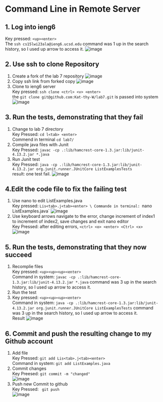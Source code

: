# Command Line in Remote Server
## 1. Log into ieng6
Key pressed: `<up><enter>`  \
The `ssh cs15lwi23ala@ieng6.ucsd.edu` command was 1 up in the search history, so I used up arrow to access it.
![image](https://user-images.githubusercontent.com/115119572/221403747-18d1c1b8-8f8d-4dd7-8256-1b593d8bc82d.png)
## 2. Use ssh to clone Repository
1. Create a fork of the lab 7 repository
![image](https://user-images.githubusercontent.com/115119572/221404240-0f934039-aaaa-4a07-b1bf-48080704885f.png)
2. Copy ssh link from forked copy
![image](https://user-images.githubusercontent.com/115119572/221404432-be849d21-0a62-4d49-bd74-bf0b8eb45ffe.png)
3. Clone to ieng6 server \
Key pressed: `ssh clone <ctrl> <v> <enter>` \
the `git clone git@github.com:Kat-thy-W/lab7.git` is passed into system
![image](https://user-images.githubusercontent.com/115119572/221404003-03250457-cc9d-49fd-93f4-8be3e332d3c7.png)
## 3. Run the tests, demonstrating that they fail
1. Change to lab 7 directory \
Key Pressed: `cd l<tab> <enter>` \
Commend in terminal `cd lab7/` 
2. Compile java files with Junit \
Key Pressed: `javac -cp .:lib/hamcrest-core-1.3.jar:lib/junit-4.13.2.jar *.java` 
3. Run Junit test \
Key Pressed: `java -cp .:lib/hamcrest-core-1.3.jar:lib/junit-4.13.2.jar org.junit.runner.JUnitCore ListExamplesTests` \
result: one test fail.
![image](https://user-images.githubusercontent.com/115119572/221404858-df0b7696-927a-4bb3-98ad-19572c846b09.png)
## 4.Edit the code file to fix the failing test
1. Use nano to edit ListExamples.java \
Key pressed: `Lis<tab>.j<tab><enter> \
Commande in terminal: `nano ListExamples.java`
![image](https://user-images.githubusercontent.com/115119572/221405200-7cc5ab47-564d-44cc-9790-d4928a703a22.png)
2. Use keyboard arrows navigate to the error, change increment of index1 to increment of index2, save changes and exit nano editor \
Key Pressed: after editing errors, `<ctrl> <o> <enter> <Ctrl> <x>` \
![image](https://user-images.githubusercontent.com/115119572/221405346-d66b45a1-7810-4044-aeae-b2c310686132.png)
## 5. Run the tests, demonstrating that they now succeed
1. Recomplie files \
Key pressed: `<up><up><up><enter>` \
Command in system: `javac -cp .:lib/hamcrest-core-1.3.jar:lib/junit-4.13.2.jar *.java` command was 3 up in the search history, so I used up arrow to access it.
2. Run the test 
3. Key pressed: `<up><up><up><enter>` \
Command in system: `java -cp .:lib/hamcrest-core-1.3.jar:lib/junit-4.13.2.jar org.junit.runner.JUnitCore ListExamplesTests` command was 3 up in the search history, so I used up arrow to access it. \
Result
![image](https://user-images.githubusercontent.com/115119572/221405685-17011775-dc75-4af8-8fdf-f080b228b304.png)
## 6. Commit and push the resulting change to my Github account
1. Add file \
Key Pressed: `git add Lis<tab>.j<tab><enter>` \
Command in system: `git add ListExamples.java`
2. Commit changes \
Key Preesed: `git commit -m "changed"` \
![image](https://user-images.githubusercontent.com/115119572/221406234-b85b4b1a-ab6e-4fab-8063-6abcfb128643.png)
3. Push new Commit to github \
Key Pressed: ` git push` \
![image](https://user-images.githubusercontent.com/115119572/221406311-550326f7-a140-4cb6-9b76-070baee24efa.png)


